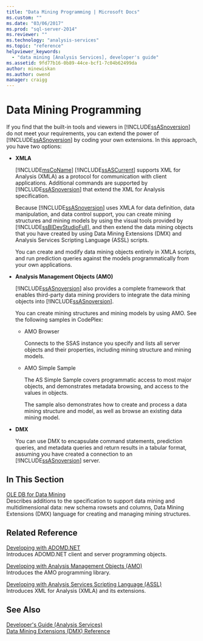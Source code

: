 ```yaml
---
title: "Data Mining Programming | Microsoft Docs"
ms.custom: ""
ms.date: "03/06/2017"
ms.prod: "sql-server-2014"
ms.reviewer: ""
ms.technology: "analysis-services"
ms.topic: "reference"
helpviewer_keywords: 
  - "data mining [Analysis Services], developer's guide"
ms.assetid: 9fd77b16-0b89-44ce-bcf1-7c04b62499da
author: minewiskan
ms.author: owend
manager: craigg
---
```

# Data Mining Programming
  If you find that the built-in tools and viewers in [!INCLUDE[ssASnoversion](../../includes/ssasnoversion-md.md)] do not meet your requirements, you can extend the power of [!INCLUDE[ssASnoversion](../../includes/ssasnoversion-md.md)] by coding your own extensions. In this approach, you have two options:  
  
-   **XMLA**  
  
     [!INCLUDE[msCoName](../../includes/msconame-md.md)] [!INCLUDE[ssASCurrent](../../includes/ssascurrent-md.md)] supports XML for Analysis (XMLA) as a protocol for communication with client applications. Additional commands are supported by [!INCLUDE[ssASnoversion](../../includes/ssasnoversion-md.md)] that extend the XML for Analysis specification.  
  
     Because [!INCLUDE[ssASnoversion](../../includes/ssasnoversion-md.md)] uses XMLA for data definition, data manipulation, and data control support, you can create mining structures and mining models by using the visual tools provided by [!INCLUDE[ssBIDevStudioFull](../../includes/ssbidevstudiofull-md.md)], and then extend the data mining objects that you have created by using Data Mining Extensions (DMX) and Analysis Services Scripting Language (ASSL) scripts.  
  
     You can create and modify data mining objects entirely in XMLA scripts, and run prediction queries against the models programmatically from your own applications.  
  
-   **Analysis Management Objects (AMO)**  
  
     [!INCLUDE[ssASnoversion](../../includes/ssasnoversion-md.md)] also provides a complete framework that enables third-party data mining providers to integrate the data mining objects into [!INCLUDE[ssASnoversion](../../includes/ssasnoversion-md.md)].  
  
     You can create mining structures and mining models by using AMO. See the following samples in CodePlex:  
  
    -   AMO Browser  
  
         Connects to the SSAS instance you specify and lists all server objects and their properties, including mining structure and mining models.  
  
    -   AMO Simple Sample  
  
         The AS Simple Sample covers programmatic access to most major objects, and demonstrates metadata browsing, and access to the values in objects.  
  
         The sample also demonstrates how to create and process a data mining structure and model, as well as browse an existing data mining model.  
  
-   **DMX**  
  
     You can use DMX to encapsulate command statements, prediction queries, and metadata queries and return results in a tabular format, assuming you have created a connection to an [!INCLUDE[ssASnoversion](../../includes/ssasnoversion-md.md)] server.  
  
## In This Section  
 [OLE DB for Data Mining](../../../2014/analysis-services/dev-guide/ole-db-for-data-mining.md)  
 Describes additions to the specification to support data mining and multidimensional data: new schema rowsets and columns, Data Mining Extensions (DMX) language for creating and managing mining structures.  
  
## Related Reference  
 [Developing with ADOMD.NET](https://docs.microsoft.com/bi-reference/adomd/developing-with-adomd-net)  
 Introduces ADOMD.NET client and server programming objects.  
  
 [Developing with Analysis Management Objects &#40;AMO&#41;](https://docs.microsoft.com/bi-reference/amo/developing-with-analysis-management-objects-amo)  
 Introduces the AMO programming library.  
  
 [Developing with Analysis Services Scripting Language &#40;ASSL&#41;](../multidimensional-models/scripting-language-assl/developing-with-analysis-services-scripting-language-assl.md)  
 Introduces XML for Analysis (XMLA) and its extensions.  
  
## See Also  
 [Developer's Guide &#40;Analysis Services&#41;](../analysis-services-developer-documentation.md)   
 [Data Mining Extensions &#40;DMX&#41; Reference](/sql/dmx/data-mining-extensions-dmx-reference)  
  
  
